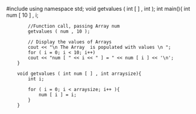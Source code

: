 #include<iostream>
using namespace std;
	void getvalues ( int [ ] , int );
		int main(){
			int num [ 10 ] , i;

			//Function call, passing Array num
			getvalues ( num , 10 );

			// Display the values of Arrays 
			cout << "\n The Array  is populated with values \n ";
			for ( i = 0; i < 10; i++)
			cout << "num [ " << i << " ] = " << num [ i ] << '\n';
		}

		void getvalues ( int num [ ] , int arraysize){
			int i;

			for ( i = 0; i < arraysize; i++ ){
				num [ i ] = i;
			}
		}
